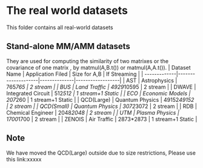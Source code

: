 # The real world datasets

This folder contains all real-world datasets

## Stand-alone MM/AMM datasets

They are used for computing the similarity of two matrixes or the covariance of one matrix
, by matmul(A,B.t()) or matmul(A,A.t()).
| Dataset Name | Application Filed | Size for A,B | If Streaming |
| -------------|--------------------|--------------|------------------|
| AST | Astrophysics | 765*765 | 2 stream |
| BUS | Land Traffic | 4929*10595 | 2 stream |
| DWAVE | Integrated Circuit | 512*512 | 1 stream+1 Static |
| ECO | Economic Models | 207*260 | 1 stream+1 Static |
| QCD(Large)   | Quantum Physics | 49152*49152 | 2 stream |
| QCD(Small)   | Quantum Physics | 3072*3072 | 2 stream |
| RDB | Chemical Engineer | 2048*2048 | 2 stream |
| UTM | Plasma Physics | 1700*1700 | 2 stream |
| ZENOIS | Air Traffic | 2873*2873 | 1 stream+1 Static |

## Note

We have moved the QCD(Large) outside due to size restrictions,
Please use this link:xxxxx

   


